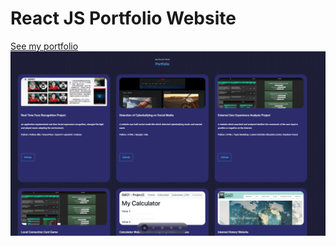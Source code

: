 # React JS Portfolio Website
[See my portfolio](https://emily-portfolio-ecru.vercel.app/)
![Protfolio Website](src/assets/Portfolio%20preview.png)